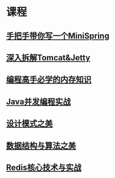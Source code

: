# 课程

## [手把手带你写一个MiniSpring](https://egg-pie-driver.github.io/mini-spring-course/)
## [深入拆解Tomcat&Jetty](https://egg-pie-driver.github.io/tomcat-jetty-course/)
## [编程高手必学的内存知识](https://egg-pie-driver.github.io/memory-course/)
## [Java并发编程实战](https://egg-pie-driver.github.io/java-concurrent-course/)
## [设计模式之美](https://egg-pie-driver.github.io/design-patterns-course/)
## [数据结构与算法之美](https://egg-pie-driver.github.io/data-structure-course/)
## [Redis核心技术与实战](https://egg-pie-driver.github.io/redis-course/)

